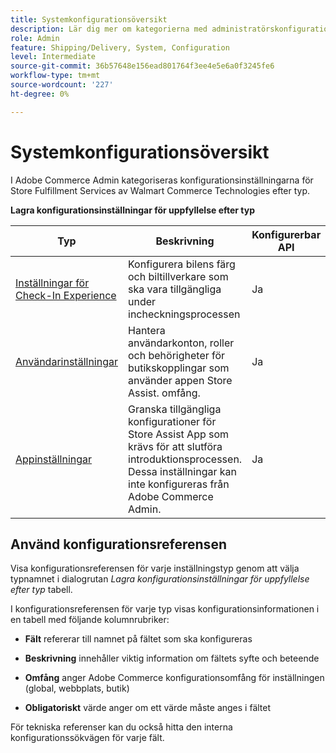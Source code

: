 ```yaml
---
title: Systemkonfigurationsöversikt
description: Lär dig mer om kategorierna med administratörskonfigurationsinställningar som finns för Store-lösningen och hur de är konfigurerade.
role: Admin
feature: Shipping/Delivery, System, Configuration
level: Intermediate
source-git-commit: 36b57648e156ead801764f3ee4e5e6a0f3245fe6
workflow-type: tm+mt
source-wordcount: '227'
ht-degree: 0%

---
```


# Systemkonfigurationsöversikt

I Adobe Commerce Admin kategoriseras konfigurationsinställningarna för Store Fulfillment Services av Walmart Commerce Technologies efter typ.

**Lagra konfigurationsinställningar för uppfyllelse efter typ**

| **Typ** | **Beskrivning** | **Konfigurerbar API** |
|-------------------------------------------------------------------|--------------------------------------------------------------------------------------------------------------------------------------------------------------------------|----------------------|
| [Inställningar för Check-In Experience](store-location-map-provider-setup.md) | Konfigurera bilens färg och biltillverkare som ska vara tillgängliga under incheckningsprocessen | Ja |
| [Användarinställningar](user-setup.md) | Hantera användarkonton, roller och behörigheter för butikskopplingar som använder appen Store Assist. omfång. | Ja |
| [Appinställningar](app-setup.md) | Granska tillgängliga konfigurationer för Store Assist App som krävs för att slutföra introduktionsprocessen. Dessa inställningar kan inte konfigureras från Adobe Commerce Admin. | Ja |


## Använd konfigurationsreferensen

Visa konfigurationsreferensen för varje inställningstyp genom att välja typnamnet i dialogrutan _Lagra konfigurationsinställningar för uppfyllelse efter typ_ tabell.

I konfigurationsreferensen för varje typ visas konfigurationsinformationen i en tabell med följande kolumnrubriker:

- **Fält** refererar till namnet på fältet som ska konfigureras

- **Beskrivning** innehåller viktig information om fältets syfte och beteende

- **Omfång** anger Adobe Commerce konfigurationsomfång för inställningen (global, webbplats, butik)

- **Obligatoriskt** värde anger om ett värde måste anges i fältet

För tekniska referenser kan du också hitta den interna konfigurationssökvägen för varje fält.

